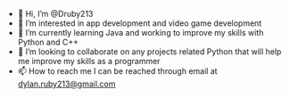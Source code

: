 - 👋 Hi, I’m @Druby213
- 👀 I’m interested in app development and video game development
- 🌱 I’m currently learning Java and working to improve my skills with Python and C++
- 💞️ I’m looking to collaborate on any projects related Python that will help me improve my skills as a programmer
- 📫 How to reach me I can be reached through email at dylan.ruby213@gmail.com

<!---
Druby213/Druby213 is a ✨ special ✨ repository because its `README.md` (this file) appears on your GitHub profile.
You can click the Preview link to take a look at your changes.
--->
